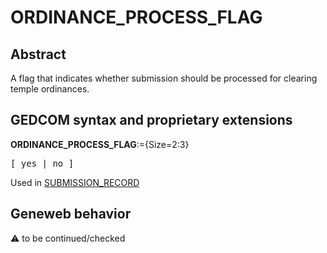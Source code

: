 ﻿# ORDINANCE_PROCESS_FLAG
## Abstract
A flag that indicates whether submission should be processed for clearing temple ordinances.


## GEDCOM syntax and proprietary extensions

**ORDINANCE_PROCESS_FLAG**:={Size=2:3}
<pre>
[ yes | no ]
</pre>
Used in <a href=Ged.SUBMISSION_RECORD.md>SUBMISSION_RECORD</a><br />


## Geneweb behavior



:warning: to be continued/checked

